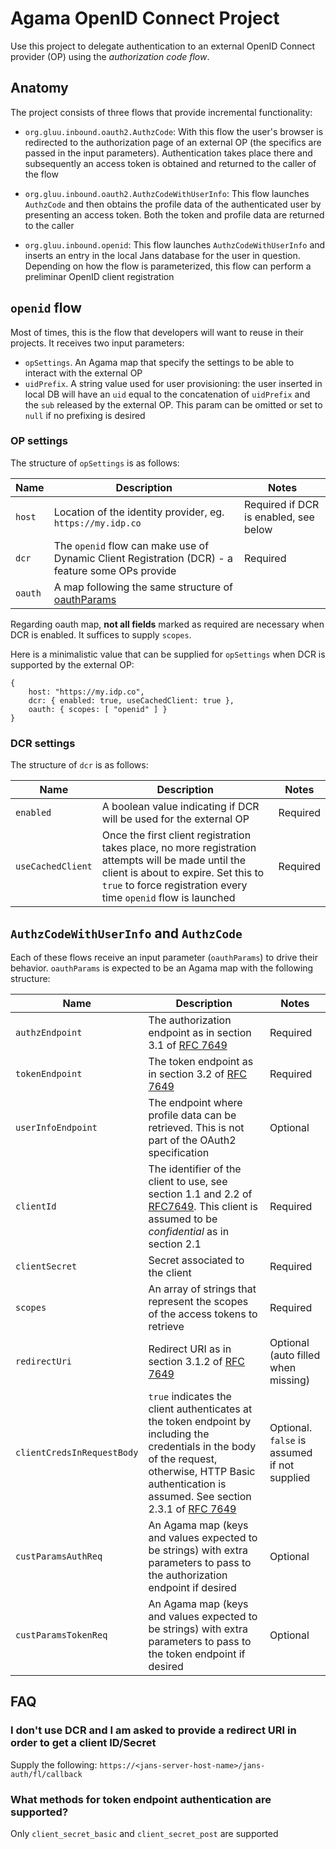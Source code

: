 # Agama OpenID Connect Project

Use this project to delegate authentication to an external OpenID Connect provider (OP) using the *authorization code flow*.

## Anatomy

The project consists of three flows that provide incremental functionality:

- `org.gluu.inbound.oauth2.AuthzCode`: With this flow the user's browser is redirected to the authorization page of an external OP (the specifics are passed in the input parameters). Authentication takes place there and subsequently an access token is obtained and returned to the caller of the flow

- `org.gluu.inbound.oauth2.AuthzCodeWithUserInfo`: This flow launches `AuthzCode` and then obtains the profile data of the authenticated user by presenting an access token. Both the token and profile data are returned to the caller

- `org.gluu.inbound.openid`: This flow launches `AuthzCodeWithUserInfo` and inserts an entry in the local Jans database for the user in question. Depending on how the flow is parameterized, this flow can perform a preliminar OpenID client registration 

## `openid` flow

Most of times, this is the flow that developers will want to reuse in their projects. It receives two input parameters:

- `opSettings`. An Agama map that specify the settings to be able to interact with the external OP
- `uidPrefix`. A string value used for user provisioning: the user inserted in local DB will have an `uid` equal to the concatenation of `uidPrefix` and the `sub` released by the external OP. This param can be omitted or set to `null` if no prefixing is desired 

### OP settings

The structure of `opSettings` is as follows:

|Name|Description|Notes|
|-|-|-|
|`host`|Location of the identity provider, eg. `https://my.idp.co`|Required if DCR is enabled, see below|
|`dcr`|The `openid` flow can make use of Dynamic Client Registration (DCR) - a feature some OPs provide|Required|
|`oauth`|A map following the same structure of [oauthParams](#authzcodewithuserinfo-and-authzcode)||

Regarding oauth map, **not all fields** marked as required are necessary when DCR is enabled. It suffices to supply `scopes`.

Here is a minimalistic value that can be supplied for `opSettings` when DCR is supported by the external OP:

```
{
    host: "https://my.idp.co", 
    dcr: { enabled: true, useCachedClient: true },
    oauth: { scopes: [ "openid" ] } 
}
```

### DCR settings

The structure of `dcr` is as follows:

|Name|Description|Notes|
|-|-|-|
|`enabled`|A boolean value indicating if DCR will be used for the external OP|Required<!--Optional. `false` value assumed if missing-->|
|`useCachedClient`|Once the first client registration takes place, no more registration attempts will be made until the client is about to expire. Set this to `true` to force registration every time `openid` flow is launched|Required|


## `AuthzCodeWithUserInfo` and `AuthzCode`

Each of these flows receive an input parameter (`oauthParams`) to drive their behavior. `oauthParams` is expected to be an Agama map with the following structure:

|Name|Description|Notes|
|-|-|-|
|`authzEndpoint`|The authorization endpoint as in section 3.1 of [RFC 7649](https://www.ietf.org/rfc/rfc6749)|Required| 
|`tokenEndpoint`|The token endpoint as in section 3.2 of [RFC 7649](https://www.ietf.org/rfc/rfc6749)|Required|
|`userInfoEndpoint`|The endpoint where profile data can be retrieved. This is not part of the OAuth2 specification|Optional|
|`clientId`|The identifier of the client to use, see section 1.1 and 2.2 of [RFC7649](https://www.ietf.org/rfc/rfc6749). This client is assumed to be *confidential* as in section 2.1|Required|
|`clientSecret`|Secret associated to the client|Required|
|`scopes`|An array of strings that represent the scopes of the access tokens to retrieve|Required|
|`redirectUri`|Redirect URI as in section 3.1.2 of [RFC 7649](https://www.ietf.org/rfc/rfc6749)|Optional (auto filled when missing)|
|`clientCredsInRequestBody`|`true` indicates the client authenticates at the token endpoint by including the credentials in the body of the request, otherwise, HTTP Basic authentication is assumed. See section 2.3.1 of [RFC 7649](https://www.ietf.org/rfc/rfc6749)|Optional. `false` is assumed if not supplied|
|`custParamsAuthReq`|An Agama map (keys and values expected to be strings) with extra parameters to pass to the authorization endpoint if desired|Optional|
|`custParamsTokenReq`|An Agama map (keys and values expected to be strings) with extra parameters to pass to the token endpoint if desired|Optional|

## FAQ


### I don't use DCR and I am asked to provide a redirect URI in order to get a client ID/Secret

Supply the following: `https://<jans-server-host-name>/jans-auth/fl/callback`

### What methods for token endpoint authentication are supported?

Only `client_secret_basic` and `client_secret_post` are supported

